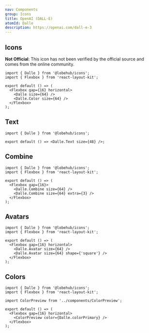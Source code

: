 ```yaml
---
nav: Components
group: Icons
title: OpenAI (DALL·E)
atomId: Dalle
description: https://openai.com/dall-e-3
---
```


## Icons

**Not Official**: This icon has not been verified by the official source and comes from the online community.

```tsx
import { Dalle } from '@lobehub/icons';
import { Flexbox } from 'react-layout-kit';

export default () => (
  <Flexbox gap={16} horizontal>
    <Dalle size={64} />
    <Dalle.Color size={64} />
  </Flexbox>
);
```

## Text

```tsx
import { Dalle } from '@lobehub/icons';

export default () => <Dalle.Text size={48} />;
```

## Combine

```tsx
import { Dalle } from '@lobehub/icons';
import { Flexbox } from 'react-layout-kit';

export default () => (
  <Flexbox gap={16}>
    <Dalle.Combine size={64} />
    <Dalle.Combine size={64} extra={3} />
  </Flexbox>
);
```

## Avatars

```tsx
import { Dalle } from '@lobehub/icons';
import { Flexbox } from 'react-layout-kit';

export default () => (
  <Flexbox gap={16} horizontal>
    <Dalle.Avatar size={64} />
    <Dalle.Avatar size={64} shape={'square'} />
  </Flexbox>
);
```

## Colors

```tsx
import { Dalle } from '@lobehub/icons';
import { Flexbox } from 'react-layout-kit';

import ColorPreview from '../components/ColorPreview';

export default () => (
  <Flexbox gap={16} horizontal>
    <ColorPreview color={Dalle.colorPrimary} />
  </Flexbox>
);
```
